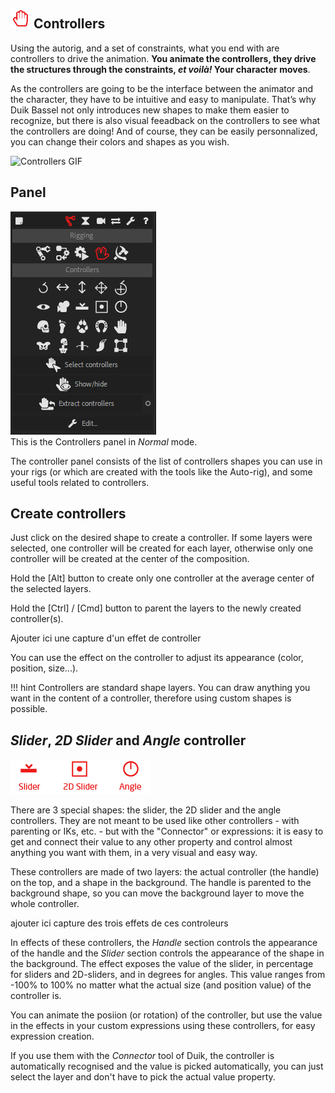 ## ![Controller Icon](img/duik-icons/controller-hand-icon-r.png) Controllers

Using the autorig, and a set of constraints, what you end with are controllers to drive the animation. **You animate the controllers, they drive the structures through the constraints, _et voilà!_ Your character moves**.

As the controllers are going to be the interface between the animator and the character, they have to be intuitive and easy to manipulate. That’s why Duik Bassel not only introduces new shapes to make them easier to recognize, but there is also visual feeadback on the controllers to see what the controllers are doing! And of course, they can be easily personnalized, you can change their colors and shapes as you wish.

![Controllers GIF](https://rainboxprod.coop/rainbox/wp-content/uploads/controllers.gif)

## Panel

![controllers pannel](img/duik-screenshots/S-Rigging/S-Rigging-Controllers/Controllers-pannel.PNG)  
This is the Controllers panel in *Normal* mode.

The controller panel consists of the list of controllers shapes you can use in your rigs (or which are created with the tools like the Auto-rig), and some useful tools related to controllers.

## Create controllers

Just click on the desired shape to create a controller.
If some layers were selected, one controller will be created for each layer, otherwise only one controller will be created at the center of the composition.

Hold the [Alt] button to create only one controller at the average center of the selected layers.

Hold the [Ctrl] / [Cmd] button to parent the layers to the newly created controller(s).

Ajouter ici une capture d'un effet de controller

You can use the effect on the controller to adjust its appearance (color, position, size...).

!!! hint
    Controllers are standard shape layers. You can draw anything you want in the content of a controller, therefore using custom shapes is possible.

## _Slider_, _2D Slider_ and _Angle_ controller

![special Controller Icon](img/duik-icons/special-controller/specialcontroller-icon-r.png)

There are 3 special shapes: the slider, the 2D slider and the angle controllers. They are not meant to be used like other controllers - with parenting or IKs, etc. - but with the "Connector" or expressions: it is easy to get and connect their value to any other property and control almost anything you want with them, in a very visual and easy way.

These controllers are made of two layers: the actual controller (the handle) on the top, and a shape in the background. The handle is parented to the background shape, so you can move the background layer to move the whole controller.

ajouter ici capture des trois effets de ces controleurs

In effects of these controllers, the _Handle_ section controls the appearance of the handle and the _Slider_ section controls the appearance of the shape in the background.
The effect exposes the value of the slider, in percentage for sliders and 2D-sliders, and in degrees for angles. This value ranges from -100% to 100% no matter what the actual size (and position value) of the controller is.

You can animate the posiion (or rotation) of the controller, but use the value in the effects in your custom expressions using these controllers, for easy expression creation.

If you use them with the _Connector_ tool of Duik, the controller is automatically recognised and the value is picked automatically, you can just select the layer and don't have to pick the actual value property.